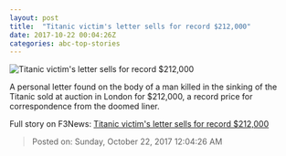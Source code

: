 ```yaml
---
layout: post
title:  "Titanic victim's letter sells for record $212,000"
date: 2017-10-22 00:04:26Z
categories: abc-top-stories
---
```


![Titanic victim's letter sells for record $212,000](http://www.abc.net.au/news/image/9074074-1x1-700x700.jpg)

A personal letter found on the body of a man killed in the sinking of the Titanic sold at auction in London for $212,000, a record price for correspondence from the doomed liner.


Full story on F3News: [Titanic victim's letter sells for record $212,000](http://www.f3nws.com/n/3MZaJF)

> Posted on: Sunday, October 22, 2017 12:04:26 AM
